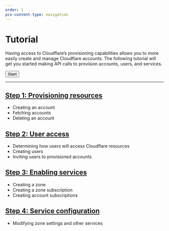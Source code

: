 ```yaml
---
order: 1
pcx-content-type: navigation
---
```


# Tutorial

Having access to Cloudflare’s provisioning capabilities allows you to more easily create and manage Cloudflare accounts. The following tutorial will get you started making API calls to provision accounts, users, and services.

<p><Button type="primary" href="/tutorial/provisioning-resources">Start</Button></p>

--------------------------------

## [Step 1: Provisioning resources](/tutorial/provisioning-resources)

- Creating an account
- Fetching accounts
- Deleting an account

## [Step 2: User access](/tutorial/user-access)

- Determining how users will access Cloudflare resources
- Creating users
- Inviting users to provisioned accounts

## [Step 3: Enabling services](/tutorial/enabling-services)

- Creating a zone
- Creating a zone subscription
- Creating account subscriptions

## [Step 4: Service configuration](/tutorial/service-configuration)

- Modifying zone settings and other services
